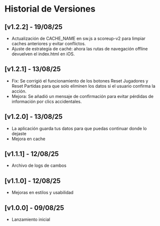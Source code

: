 # Historial de Versiones

## [v1.2.2] - 19/08/25
- Actualización de CACHE_NAME en sw.js a scoreup-v2 para limpiar caches anteriores y evitar conflictos.
- Ajuste de estrategia de caché: ahora las rutas de navegación offline devuelven el index.html en iOS.


## [v1.2.1] - 13/08/25
- Fix: Se corrigió el funcionamiento de los botones Reset Jugadores y Reset Partidas para que solo eliminen los datos si el usuario confirma la acción.
- Mejora: Se añadió un mensaje de confirmación para evitar pérdidas de información por clics accidentales.

## [v1.2.0] - 13/08/25
- La aplicación guarda tus datos para que puedas continuar donde lo dejaste
- Mejora en cache

## [v1.1.1] - 12/08/25
- Archivo de logs de cambos

## [v1.1.0] - 12/08/25
- Mejoras en estilos y usabilidad

## [v1.0.0] - 09/08/25
- Lanzamiento inicial